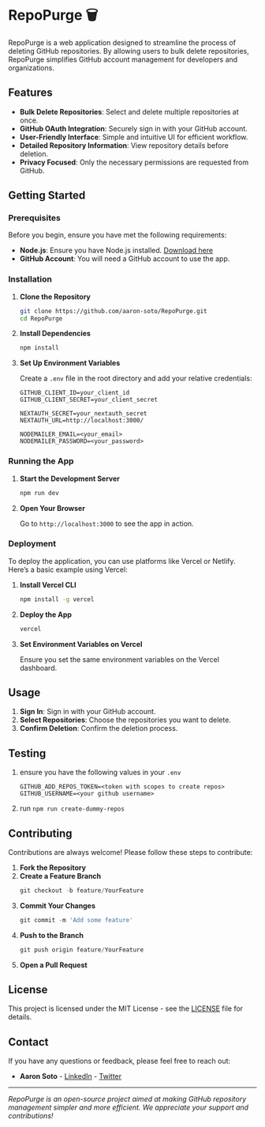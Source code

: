 # RepoPurge 🗑️

RepoPurge is a web application designed to streamline the process of deleting GitHub repositories. By allowing users to bulk delete repositories, RepoPurge simplifies GitHub account management for developers and organizations.

## Features

- **Bulk Delete Repositories**: Select and delete multiple repositories at once.
- **GitHub OAuth Integration**: Securely sign in with your GitHub account.
- **User-Friendly Interface**: Simple and intuitive UI for efficient workflow.
- **Detailed Repository Information**: View repository details before deletion.
- **Privacy Focused**: Only the necessary permissions are requested from GitHub.

## Getting Started

### Prerequisites

Before you begin, ensure you have met the following requirements:

- **Node.js**: Ensure you have Node.js installed. [Download here](https://nodejs.org/)
- **GitHub Account**: You will need a GitHub account to use the app.

### Installation

1. **Clone the Repository**

   ```bash
   git clone https://github.com/aaron-soto/RepoPurge.git
   cd RepoPurge
   ```

2. **Install Dependencies**

   ```bash
   npm install
   ```

3. **Set Up Environment Variables**

   Create a `.env` file in the root directory and add your relative credentials:

   ```
   GITHUB_CLIENT_ID=your_client_id
   GITHUB_CLIENT_SECRET=your_client_secret

   NEXTAUTH_SECRET=your_nextauth_secret
   NEXTAUTH_URL=http://localhost:3000/

   NODEMAILER_EMAIL=<your_email>
   NODEMAILER_PASSWORD=<your_password>
   ```

### Running the App

1. **Start the Development Server**

   ```bash
   npm run dev
   ```

2. **Open Your Browser**

   Go to `http://localhost:3000` to see the app in action.

### Deployment

To deploy the application, you can use platforms like Vercel or Netlify. Here’s a basic example using Vercel:

1. **Install Vercel CLI**

   ```bash
   npm install -g vercel
   ```

2. **Deploy the App**

   ```bash
   vercel
   ```

3. **Set Environment Variables on Vercel**

   Ensure you set the same environment variables on the Vercel dashboard.

## Usage

1. **Sign In**: Sign in with your GitHub account.
2. **Select Repositories**: Choose the repositories you want to delete.
3. **Confirm Deletion**: Confirm the deletion process.

## Testing
1. ensure you have the following values in your `.env`
   ```
   GITHUB_ADD_REPOS_TOKEN=<token with scopes to create repos>
   GITHUB_USERNAME=<your github username>
   ```
2. run `npm run create-dummy-repos`

## Contributing

Contributions are always welcome! Please follow these steps to contribute:

1. **Fork the Repository**
2. **Create a Feature Branch**
   ```powershell
   git checkout -b feature/YourFeature
   ```
3. **Commit Your Changes**
   ```powershell
   git commit -m 'Add some feature'
   ```
4. **Push to the Branch**
   ```powershell
   git push origin feature/YourFeature
   ```
5. **Open a Pull Request**

## License

This project is licensed under the MIT License - see the [LICENSE](LICENSE) file for details.

## Contact

If you have any questions or feedback, please feel free to reach out:

- **Aaron Soto** - [LinkedIn](https://www.linkedin.com/in/yourprofile) - [Twitter](https://twitter.com/yourprofile)

---

_RepoPurge is an open-source project aimed at making GitHub repository management simpler and more efficient. We appreciate your support and contributions!_
